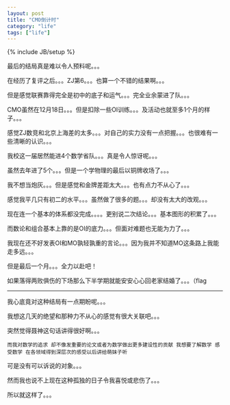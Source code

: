```yaml
---
layout: post
title: "CMO倒计时"
category: "life"
tags: ["life"]
---
```

{% include JB/setup %}

最后的结局真是难以令人预料呢。。。

在经历了复评之后。。。ZJ第6。。。也算一个不错的结果啊。。。

但是感觉联赛靠得完全是初中的底子和运气。。。完全业余蒙进了队。。。

CMO虽然在12月18日。。。但是扣除一些OI训练。。。及活动也就至多1个月的样子。。。

感觉ZJ数竞和北京上海差的太多。。。对自己的实力没有一点把握。。。也很难有一些清晰的认识。。。

我校这一届居然能进4个数学省队。。。真是令人惊讶呢。。。

虽然去年进了5个。。。但是一个学物理的最后以铜牌收场了。。。

我不想当炮灰。。。但是感觉和金牌差距太大。。。也有点力不从心了。。。

感觉我平几只有初二的水平。。。虽然做了很多的题。。。却没有太大的改观。。。

现在连一个基本的体系都没完成。。。。更别说二次结论。。。基本图形的积累了。。。

而数论和组合基本上靠的是OI的底力。。。但面对难题也无能为力了。。。

我现在还不好发表OI和MO孰轻孰重的言论。。。因为我并不知道MO这条路上我能走多远。。。

但是最后一个月。。。全力以赴吧！

如果落得两败俱伤的下场那么下半学期就能安安心心回老家结婚了。。。（flag

-------------------------------------------------------------------------------------------------

我心底竟对这种结局有一点期盼呢。。。

我想这几天的绝望和那种力不从心的感觉有很大关联吧。。。

突然觉得聂神这句话讲得很好啊。。。

	而我对数学的追求 却不像发重要的论文或者为数学做出更多建设性的贡献 我想要了解数学 感受数学 在各领域得到深层次的感受以后讲给萌妹子听

可是没有可以诉说的对象。。。

然而我也说不上现在这种孤独的日子令我喜悦或悲伤了。。。

所以就这样了。。。